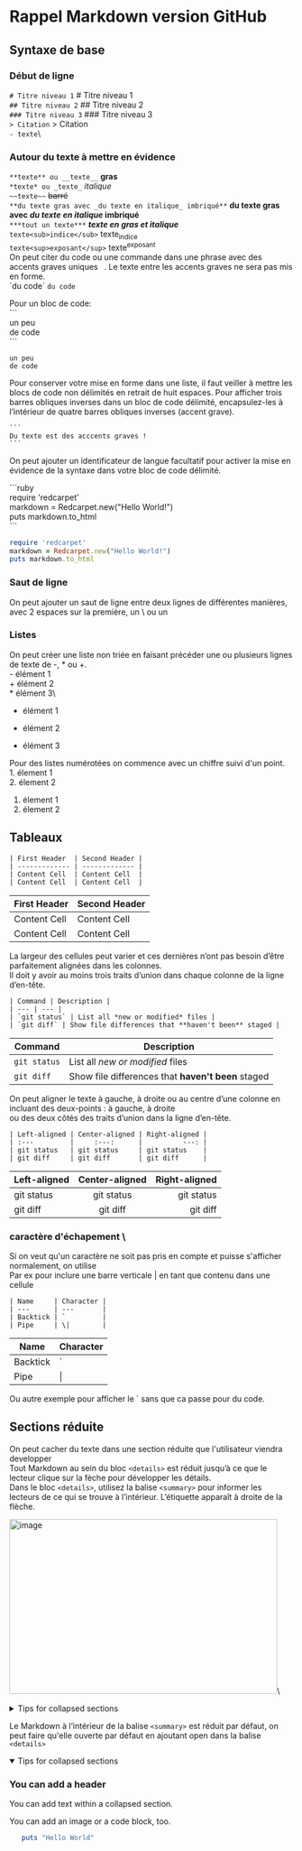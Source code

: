 # Rappel Markdown version GitHub
## Syntaxe de base
### Début de ligne
`# Titre niveau 1` # Titre niveau 1\
`## Titre niveau 2` ## Titre niveau 2\
`### Titre niveau 3`  ### Titre niveau 3\
`> Citation` > Citation\
`- texte`\

### Autour du texte à mettre en évidence
`**texte** ou __texte__`  **gras**\
`*texte* ou _texte_`  *italique*\
`~~texte~~`  ~~barré~~\
`**du texte gras avec _du texte en italique_ imbriqué**`  **du texte gras avec _du texte en italique_ imbriqué**\
`***tout un texte***`  ***texte en gras et italique***\
`texte<sub>indice</sub>`  texte<sub>indice</sub>\
`texte<sup>exposant</sup>`  texte<sup>exposant</sup>\
On peut citer du code ou une commande dans une phrase avec des accents graves uniques ` `. Le texte entre les accents graves ne sera pas mis en forme.  
\`du code\`  `du code`

Pour un bloc de code:  
\```  
un peu  
de code  
\```  


```
un peu
de code
```
Pour conserver votre mise en forme dans une liste, il faut veiller à mettre les blocs de code non délimités en retrait de huit espaces.
Pour afficher trois barres obliques inverses dans un bloc de code délimité, encapsulez-les à l’intérieur de quatre barres obliques inverses (accent grave).

````
```
Du texte est des acccents graves !
```
````


On peut ajouter un identificateur de langue facultatif pour activer la mise en évidence de la syntaxe dans votre bloc de code délimité.

\```ruby\
require \'redcarpet\'\
markdown = Redcarpet.new("Hello World!")\
puts markdown.to_html\
\```

```ruby
require 'redcarpet'
markdown = Redcarpet.new("Hello World!")
puts markdown.to_html
```

### Saut de ligne
On peut ajouter un saut de ligne entre deux lignes de différentes manières, avec 2 espaces sur la première, un \ ou un <br/> 

### Listes
On peut créer une liste non triée en faisant précéder une ou plusieurs lignes de texte de -, * ou +.  
\- élément 1\
\+ élément 2\
\* élément 3\

- élément 1
+ élément 2
* élément 3

Pour des listes numérotées on commence avec un chiffre suivi d'un point.  
1\. élement 1\
2\. élement 2

1. élement 1
2. élement 2

## Tableaux

```
| First Header  | Second Header |
| ------------- | ------------- |
| Content Cell  | Content Cell  |
| Content Cell  | Content Cell  |
```


| First Header  | Second Header |
| ------------- | ------------- |
| Content Cell  | Content Cell  |
| Content Cell  | Content Cell  |

La largeur des cellules peut varier et ces dernières n’ont pas besoin d’être parfaitement alignées dans les colonnes.\
Il doit y avoir au moins trois traits d’union dans chaque colonne de la ligne d’en-tête.

```
| Command | Description |
| --- | --- |
| `git status` | List all *new or modified* files |
| `git diff` | Show file differences that **haven't been** staged |
```

| Command | Description |
| --- | --- |
| `git status` | List all *new or modified* files |
| `git diff` | Show file differences that **haven't been** staged |

On peut aligner le texte à gauche, à droite ou au centre d’une colonne en incluant des deux-points : à gauche, à droite\
ou des deux côtés des traits d’union dans la ligne d’en-tête.

```
| Left-aligned | Center-aligned | Right-aligned |
| :---         |     :---:      |          ---: |
| git status   | git status     | git status    |
| git diff     | git diff       | git diff      |
```

| Left-aligned | Center-aligned | Right-aligned |
| :---         |     :---:      |          ---: |
| git status   | git status     | git status    |
| git diff     | git diff       | git diff      |

### caractère d'échapement \
Si on veut qu'un caractère ne soit pas pris en compte et puisse s'afficher normalement, on utilise \
Par ex pour inclure une barre verticale | en tant que contenu dans une cellule

```
| Name     | Character |
| ---      | ---       |
| Backtick | `         |
| Pipe     | \|        |
```

| Name     | Character |
| ---      | ---       |
| Backtick | `         |
| Pipe     | \|        |

Ou autre exemple pour afficher le \` sans que ca passe pour du code.

## Sections réduite
On peut cacher du texte dans une section réduite que l'utilisateur viendra developper\
Tout Markdown au sein du bloc `<details>` est réduit jusqu’à ce que le lecteur clique sur la fèche pour développer les détails.\
Dans le bloc `<details>`, utilisez la balise `<summary>` pour informer les lecteurs de ce qui se trouve à l’intérieur. L’étiquette apparaît à droite de la flèche.

<img width="475" height="310" alt="image" src="https://github.com/user-attachments/assets/d0bc388f-d09b-445f-a98b-4f0d65fbe8b5" />\

<details>

<summary>Tips for collapsed sections</summary>

### You can add a header

You can add text within a collapsed section.

You can add an image or a code block, too.

```ruby
   puts "Hello World"
```

</details>


Le Markdown à l’intérieur de la balise `<summary>` est réduit par défaut, on peut faire qu'elle ouverte par défaut en ajoutant open dans la balise `<details>`

<details open>

<summary>Tips for collapsed sections</summary>

### You can add a header

You can add text within a collapsed section.

You can add an image or a code block, too.

```ruby
   puts "Hello World"
```

</details>

